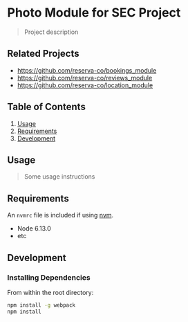 # Photo Module for SEC Project

> Project description

## Related Projects

  - https://github.com/reserva-co/bookings_module
  - https://github.com/reserva-co/reviews_module
  - https://github.com/reserva-co/location_module


## Table of Contents

1. [Usage](#Usage)
1. [Requirements](#requirements)
1. [Development](#development)

## Usage

> Some usage instructions

## Requirements

An `nvmrc` file is included if using [nvm](https://github.com/creationix/nvm).

- Node 6.13.0
- etc

## Development

### Installing Dependencies

From within the root directory:

```sh
npm install -g webpack
npm install
```